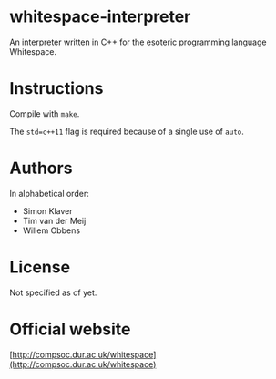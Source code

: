 whitespace-interpreter
======================
An interpreter written in C++ for the esoteric programming language Whitespace.

Instructions
============
Compile with ``make``.

The `std=c++11` flag is required because of a single use of `auto`.

Authors
=======
In alphabetical order:
* Simon Klaver
* Tim van der Meij
* Willem Obbens

License
=======
Not specified as of yet.

Official website
================
[http://compsoc.dur.ac.uk/whitespace](http://compsoc.dur.ac.uk/whitespace)
